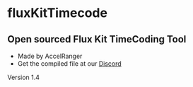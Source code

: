 # fluxKitTimecode
## Open sourced Flux Kit TimeCoding Tool
- Made by AccelRanger
- Get the compiled file at our [Discord](https://discord.gg/vCr4FrWDKX)

Version 1.4
